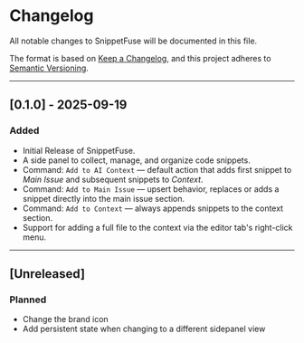 # Changelog

All notable changes to SnippetFuse will be documented in this file.

The format is based on [Keep a Changelog](https://keepachangelog.com/), and this project adheres to [Semantic Versioning](https://semver.org/spec/v2.0.0.html).

---

## [0.1.0] - 2025-09-19

### Added

* Initial Release of SnippetFuse.
* A side panel to collect, manage, and organize code snippets.
* Command: `Add to AI Context` — default action that adds first snippet to *Main Issue* and subsequent snippets to *Context*.
* Command: `Add to Main Issue` — upsert behavior, replaces or adds a snippet directly into the main issue section.
* Command: `Add to Context` — always appends snippets to the context section.
* Support for adding a full file to the context via the editor tab's right-click menu.

---

## \[Unreleased]

### Planned

* Change the brand icon
* Add persistent state when changing to a different sidepanel view
